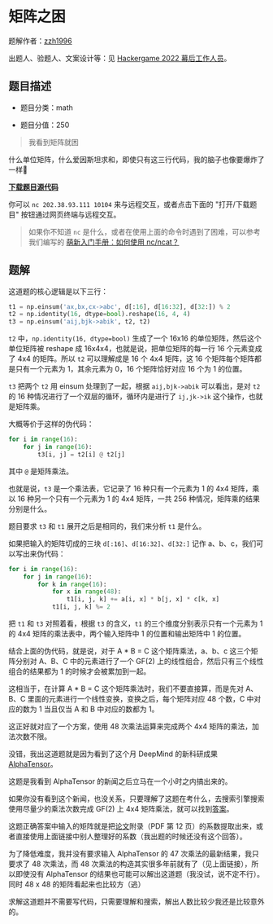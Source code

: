 # 矩阵之困

题解作者：[zzh1996](https://github.com/zzh1996)

出题人、验题人、文案设计等：见 [Hackergame 2022 幕后工作人员](../../credits.pdf)。

## 题目描述

- 题目分类：math

- 题目分值：250

> 我看到矩阵就困

什么单位矩阵，什么爱因斯坦求和，即使只有这三行代码，我的脑子也像要爆炸了一样🤯

**[下载题目源代码](src/numpy_puzzle.py)**

你可以 `nc 202.38.93.111 10104` 来与远程交互，或者点击下面的 "打开/下载题目" 按钮通过网页终端与远程交互。

> 如果你不知道 `nc` 是什么，或者在使用上面的命令时遇到了困难，可以参考我们编写的 [萌新入门手册：如何使用 nc/ncat？](https://lug.ustc.edu.cn/planet/2019/09/how-to-use-nc/)

## 题解

这道题的核心逻辑是以下三行：

```python
t1 = np.einsum('ax,bx,cx->abc', d[:16], d[16:32], d[32:]) % 2
t2 = np.identity(16, dtype=bool).reshape(16, 4, 4)
t3 = np.einsum('aij,bjk->abik', t2, t2)
```

`t2` 中，`np.identity(16, dtype=bool)` 生成了一个 16x16 的单位矩阵，然后这个单位矩阵被 reshape 成 16x4x4，也就是说，把单位矩阵的每一行 16 个元素变成了 4x4 的矩阵。所以 `t2` 可以理解成是 16 个 4x4 矩阵，这 16 个矩阵每个矩阵都是只有一个元素为 1，其余元素为 0，16 个矩阵恰好对应 16 个为 1 的位置。

`t3` 把两个 `t2` 用 einsum 处理到了一起，根据 `aij,bjk->abik` 可以看出，是对 `t2` 的 16 种情况进行了一个双层的循环，循环内是进行了 `ij,jk->ik` 这个操作，也就是矩阵乘。

大概等价于这样的伪代码：

```python
for i in range(16):
    for j in range(16):
        t3[i, j] = t2[i] @ t2[j]
```

其中 `@` 是矩阵乘法。

也就是说，`t3` 是一个乘法表，它记录了 16 种只有一个元素为 1 的 4x4 矩阵，乘以 16 种另一个只有一个元素为 1 的 4x4 矩阵，一共 256 种情况，矩阵乘的结果分别是什么。

题目要求 `t3` 和 `t1` 展开之后是相同的，我们来分析 `t1` 是什么。

如果把输入的矩阵切成的三块 `d[:16]`、`d[16:32]`、`d[32:]` 记作 a、b、c，我们可以写出来伪代码：

```python
for i in range(16):
    for j in range(16):
        for k in range(16):
            for x in range(48):
                t1[i, j, k] += a[i, x] * b[j, x] * c[k, x]
            t1[i, j, k] %= 2
```

把 `t1` 和 `t3` 对照着看，根据 `t3` 的含义，`t1` 的三个维度分别表示只有一个元素为 1 的 4x4 矩阵的乘法表中，两个输入矩阵中 1 的位置和输出矩阵中 1 的位置。

结合上面的伪代码，就是说，对于 A * B = C 这个矩阵乘法，a、b、c 这三个矩阵分别对 A、B、C 中的元素进行了一个 GF(2) 上的线性组合，然后只有三个线性组合的结果都为 1 的时候才会被累加到一起。

这相当于，在计算 A * B = C 这个矩阵乘法时，我们不要直接算，而是先对 A、B、C 里面的元素进行一个线性变换，变换之后，每个矩阵对应 48 个数，C 中对应的数为 1 当且仅当 A 和 B 中对应的数都为 1。

这正好就对应了一个方案，使用 48 次乘法运算来完成两个 4x4 矩阵的乘法，加法次数不限。

没错，我出这道题就是因为看到了这个月 DeepMind 的新科研成果 [AlphaTensor](https://www.deepmind.com/blog/discovering-novel-algorithms-with-alphatensor)。

这题是我看到 AlphaTensor 的新闻之后立马在一个小时之内搞出来的。

如果你没有看到这个新闻，也没关系，只要理解了这题在考什么，去搜索引擎搜索使用尽量少的乘法次数完成 GF(2) 上 4x4 矩阵乘法，就可以找到[答案](https://math.stackexchange.com/a/4546116/336555)。

这题正确答案中输入的矩阵就是把[论文](https://www.nature.com/articles/s41586-022-05172-4.pdf)附录（PDF 第 12 页）的系数提取出来，或者直接使用上面链接中别人整理好的系数（我出题的时候还没有这个回答）。

为了降低难度，我并没有要求输入 AlphaTensor 的 47 次乘法的最新结果，我只要求了 48 次乘法，而 48 次乘法的构造其实很多年前就有了（见上面链接），所以即使没有 AlphaTensor 的结果也可能可以解出这道题（我没试，说不定不行）。同时 48 x 48 的矩阵看起来也比较方（逃）

求解这道题并不需要写代码，只需要理解和搜索，解出人数比较少我还是比较意外的。
